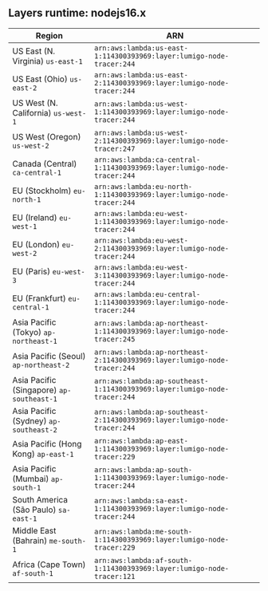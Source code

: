 Layers runtime: nodejs16.x
----
| Region | ARN |
| --- | --- |
|US East (N. Virginia)  `us-east-1`|`arn:aws:lambda:us-east-1:114300393969:layer:lumigo-node-tracer:244`|
|US East (Ohio)  `us-east-2`|`arn:aws:lambda:us-east-2:114300393969:layer:lumigo-node-tracer:244`|
|US West (N. California)  `us-west-1`|`arn:aws:lambda:us-west-1:114300393969:layer:lumigo-node-tracer:244`|
|US West (Oregon)  `us-west-2`|`arn:aws:lambda:us-west-2:114300393969:layer:lumigo-node-tracer:247`|
|Canada (Central)  `ca-central-1`|`arn:aws:lambda:ca-central-1:114300393969:layer:lumigo-node-tracer:244`|
|EU (Stockholm)  `eu-north-1`|`arn:aws:lambda:eu-north-1:114300393969:layer:lumigo-node-tracer:244`|
|EU (Ireland)  `eu-west-1`|`arn:aws:lambda:eu-west-1:114300393969:layer:lumigo-node-tracer:244`|
|EU (London)  `eu-west-2`|`arn:aws:lambda:eu-west-2:114300393969:layer:lumigo-node-tracer:244`|
|EU (Paris)  `eu-west-3`|`arn:aws:lambda:eu-west-3:114300393969:layer:lumigo-node-tracer:244`|
|EU (Frankfurt)  `eu-central-1`|`arn:aws:lambda:eu-central-1:114300393969:layer:lumigo-node-tracer:244`|
|Asia Pacific (Tokyo)  `ap-northeast-1`|`arn:aws:lambda:ap-northeast-1:114300393969:layer:lumigo-node-tracer:245`|
|Asia Pacific (Seoul)  `ap-northeast-2`|`arn:aws:lambda:ap-northeast-2:114300393969:layer:lumigo-node-tracer:244`|
|Asia Pacific (Singapore)  `ap-southeast-1`|`arn:aws:lambda:ap-southeast-1:114300393969:layer:lumigo-node-tracer:244`|
|Asia Pacific (Sydney)  `ap-southeast-2`|`arn:aws:lambda:ap-southeast-2:114300393969:layer:lumigo-node-tracer:244`|
|Asia Pacific (Hong Kong)  `ap-east-1`|`arn:aws:lambda:ap-east-1:114300393969:layer:lumigo-node-tracer:229`|
|Asia Pacific (Mumbai)  `ap-south-1`|`arn:aws:lambda:ap-south-1:114300393969:layer:lumigo-node-tracer:244`|
|South America (São Paulo)  `sa-east-1`|`arn:aws:lambda:sa-east-1:114300393969:layer:lumigo-node-tracer:244`|
|Middle East (Bahrain)  `me-south-1`|`arn:aws:lambda:me-south-1:114300393969:layer:lumigo-node-tracer:229`|
|Africa (Cape Town)  `af-south-1`|`arn:aws:lambda:af-south-1:114300393969:layer:lumigo-node-tracer:121`|
